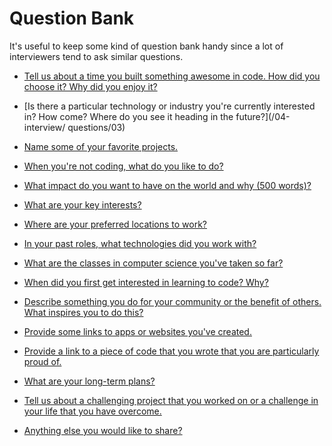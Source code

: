 # Question Bank

It's useful to keep some kind of question bank handy since a lot of interviewers tend to ask similar questions.

* [Tell us about a time you built something awesome in code. How did you choose it? Why did you enjoy it?](/04-interview/questions/02)

* [Is there a particular technology or industry you're currently interested in? How come? Where do you see it heading in the future?](/04-interview/
questions/03)

* [Name some of your favorite projects.](/04-interview/questions/04)

* [When you're not coding, what do you like to do?](/04-interview/questions/05)

* [What impact do you want to have on the world and why (500 words)?](/04-interview/questions/06)

* [What are your key interests?](/04-interview/questions/07)

* [Where are your preferred locations to work?](/04-interview/questions/08)

* [In your past roles, what technologies did you work with?](/04-interview/questions/09)

* [What are the classes in computer science you've taken so far?](/04-interview/questions/10)

* [When did you first get interested in learning to code? Why?](/04-interview/questions/11)

* [Describe something you do for your community or the benefit of others. What inspires you to do this?](/04-interview/questions/12)

* [Provide some links to apps or websites you've created.](/04-interview/questions/13)

* [Provide a link to a piece of code that you wrote that you are particularly proud of.](/04-interview/questions/14)

* [What are your long-term plans?](/04-interview/questions/15)

* [Tell us about a challenging project that you worked on or a challenge in your life that you have overcome.](/04-interview/questions/16)

* [Anything else you would like to share?](/04-interview/questions/01)